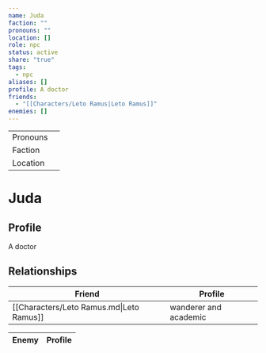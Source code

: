 ```yaml
---
name: Juda
faction: ""
pronouns: ""
location: []
role: npc
status: active
share: "true"
tags:
  - npc
aliases: []
profile: A doctor
friends:
  - "[[Characters/Leto Ramus|Leto Ramus]]"
enemies: []
---
```



|  |  |
| ---- | ---- |
| Pronouns |  |
| Faction |  |
| Location |  |


# Juda
## Profile
A doctor


## Relationships

| Friend                                   | Profile               |
| ---------------------------------------- | --------------------- |
| [[Characters/Leto Ramus.md\|Leto Ramus]] | wanderer and academic |


| Enemy | Profile |
| ----- | ------- |




